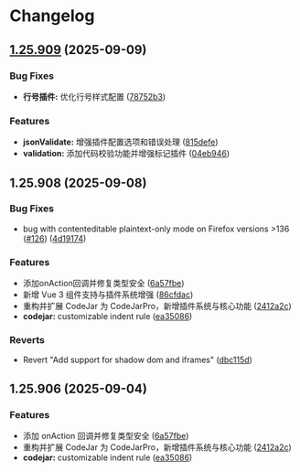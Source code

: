 # Changelog

## [1.25.909](https://github.com/woodcoal/codejarpro/compare/v1.25.908...v1.25.909) (2025-09-09)


### Bug Fixes

* **行号插件:** 优化行号样式配置 ([78752b3](https://github.com/woodcoal/codejarpro/commit/78752b38023a6a1f68e6b2a7059e07bfa7e17495))


### Features

* **jsonValidate:** 增强插件配置选项和错误处理 ([815defe](https://github.com/woodcoal/codejarpro/commit/815defee005d96095869ac04553a21a645c255e3))
* **validation:** 添加代码校验功能并增强标记插件 ([04eb946](https://github.com/woodcoal/codejarpro/commit/04eb94673fe8a0e713e714dab03628ea15c4d661))

## 1.25.908 (2025-09-08)


### Bug Fixes

*  bug with contenteditable plaintext-only mode on Firefox versions >136 ([#126](https://github.com/woodcoal/codejarpro/issues/126)) ([4d19174](https://github.com/woodcoal/codejarpro/commit/4d19174c5a2759a5bf90be26353f7c85715392fa))


### Features

* 添加onAction回调并修复类型安全 ([6a57fbe](https://github.com/woodcoal/codejarpro/commit/6a57fbe5bd2929bd83ea980e56253536122569ce))
* 新增 Vue 3 组件支持与插件系统增强 ([86cfdac](https://github.com/woodcoal/codejarpro/commit/86cfdacd6f3e13fb1ee44523d960f60f2e8e867a))
* 重构并扩展 CodeJar 为 CodeJarPro，新增插件系统与核心功能 ([2412a2c](https://github.com/woodcoal/codejarpro/commit/2412a2c1ee5d3a364741bf942874a30c04bc5d7d))
* **codejar:** customizable indent rule ([ea35086](https://github.com/woodcoal/codejarpro/commit/ea3508624c66a46dac421d0910dc40f1477979bc))


### Reverts

* Revert "Add support for shadow dom and iframes" ([dbc115d](https://github.com/woodcoal/codejarpro/commit/dbc115daa2b3a4d14046529dea50dd4dfe011680))

## 1.25.906 (2025-09-04)

### Features

-   添加 onAction 回调并修复类型安全 ([6a57fbe](https://github.com/woodcoal/codejarpro/commit/6a57fbe5bd2929bd83ea980e56253536122569ce))
-   重构并扩展 CodeJar 为 CodeJarPro，新增插件系统与核心功能 ([2412a2c](https://github.com/woodcoal/codejarpro/commit/2412a2c1ee5d3a364741bf942874a30c04bc5d7d))
-   **codejar:** customizable indent rule ([ea35086](https://github.com/woodcoal/codejarpro/commit/ea3508624c66a46dac421d0910dc40f1477979bc))
